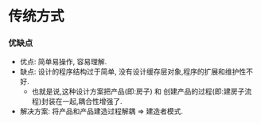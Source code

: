 # 传统方式

### 优缺点

* 优点: 简单易操作, 容易理解.
* 缺点: 设计的程序结构过于简单, 没有设计缓存层对象,程序的扩展和维护性不好.
  * 也就是说,这种设计方案把产品(即:房子) 和 创建产品的过程(即:建房子流程)封装在一起,耦合性增强了.
* 解决方案: 将产品和产品建造过程解耦 => 建造者模式.